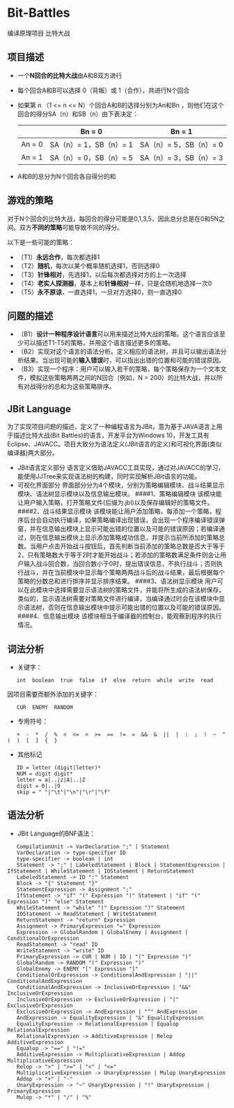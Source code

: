 # Bit-Battles
编译原理项目 比特大战

## 项目描述

- 一个**N回合的比特大战**由A和B双方进行
- 每个回合A和B可以选择 0（背叛）或 1（合作），共进行N个回合
- 如果第 n （1 <= n <= N）个回合A和B的选择分别为An和Bn ，则他们在这个回合的得分SA（n）和SB（n）由下表决定：

  |         |         Bn = 0          |          Bn = 1         |
  |---------|-------------------------|-------------------------|
  |  An = 0 | SA（n）= 1，SB（n）= 1  | SA（n）= 5，SB（n）= 0  |
  |  An = 1 | SA（n）= 0，SB（n）= 5  | SA（n）= 3，SB（n）= 3  |
  
- A和B的总分为N个回合各自得分的和


## 游戏的策略

对于N个回合的比特大战，每回合的得分可能是0,1,3,5，因此总分总是在0和5N之间。双方**不同的策略**可能导致不同的得分。


以下是一些可能的策略：

- （T1）**永远合作**，每次都选择1
- （T2）**随机**，每次以某个概率随机选择1，否则选择0
- （T3）**针锋相对**，先选择1，以后每次都选择对方的上一次选择
- （T4）**老实人探测器**，基本上和**针锋相对**一样，只是会随机地选择一次0
- （T5）**永不原谅**，一直选择1，一旦对方选择0，则一直选择0

## 问题的描述

- （B1）**设计一种程序设计语言**可以用来描述比特大战的策略。这个语言应该至少可以描述T1-T5的策略，并用这个语言描述更多的策略。
- （B2）实现对这个语言的语法分析。定义相应的语法树，并且可以输出语法分析结果。当出现可能的**输入错误**时，可以指出出错的位置和可能的错误原因。
- （B3）实现一个程序：用户可以输入若干的策略，每个策略保存为一个文本文件，模拟这些策略两两之间的N回合（例如，N = 200）的比特大战，并以所有对战得分的总和为这些策略排序。

## JBit Language

为了实现项目问题的描述，定义了一种编程语言为JBit，意为基于JAVA语言上用于描述比特大战(Bit Battles)的语言，开发平台为Windows 10，开发工具有Eclipse、JAVACC。项目大致分为语法定义(JBit语言的定义)和可视化界面(类似编译器)两大部分。

-  JBit语言定义部分
语言定义借助JAVACC工具实现，通过对JAVACC的学习，能使用JJTree来实现语法树的构建，同时实现解析JBit语言的功能。
-  可视化界面部分
界面部分分为4个模块，分别为策略编辑模块、战斗结果显示模块、语法树显示模块以及信息输出模块。
####1、策略编辑模块
该模块能让用户输入策略，打开策略文件(后缀为.jbl)以及保存编辑好的策略文件。
####2、战斗结果显示模块
该模块能让用户添加策略，每添加一个策略，程序后台会自动执行编译，如果策略编译出现错误，会出现一个程序编译错误弹窗，并在信息输出模块上显示可能出错的位置以及可能的错误原因；若编译通过，则在信息输出模块上显示添加策略成功信息，并提示当前所添加的策略总数。当用户点击开始战斗按钮后，首先判断当前添加的策略总数是否大于等于2，只有策略数大于等于2时才能开始战斗；若添加的策略数满足条件则会让用户输入战斗回合数，当回合数小于0时，提出错误信息，不执行战斗；否则执行战斗，并在当前模块中显示每个策略两两战斗后的战斗结果，最后根据每个策略的分数总和进行排序并显示排序结果。
####3、语法树显示模块
用户可以在此模块中选择需要显示语法树的策略文件，并能将所生成的语法树保存。类似的，显示语法树需要对策略文件进行编译，当编译通过时会在该模块中显示语法树，否则在信息输出模块中提示可能出错的位置以及可能的错误原因。
####4、信息输出模块
该模块相当于编译器的控制台，能观察到程序的执行情况。

## 词法分析

-  关键字：
```
   int  boolean  true  false  if  else  return  while  write  read
```
   因项目需要而额外添加的关键字：
```
   CUR  ENEMY  RANDOM
```
-  专用符号：
```
   +  -  *  /  %  <  <=  >  >=  ==  !=  =  &&  &  ||  |  :  ;  !  ~  ^  (  )  [  ]  {  }
```
-  其他标记
```
   ID = letter (digit|letter)*
   NUM = digit digit*
   letter = a|..|z|A|..|Z
   digit = 0|..|9
   skip = " "|"\t"|"\n"|"\r"|"\f"
```

## 语法分析

-  JBit Language的BNF语法：
```
   CompilationUnit -> VarDeclaration ";" | Statement
   VarDeclaration -> type-specifier ID
   type-specifier -> boolean | int
   Statement -> ";" | LabeledStatement | Block | StatementExpression | IfStatement | WhileStatement | IOStatement | ReturnStatement
   LabeledStatement -> ID ":" Statement
   Block -> "{" Statement "}"
   StatementExpression -> Assignment ";"
   IfStatement -> "if" "(" Expression ")" Statement | "if" "(" Expression ")" "else" Statement
   WhileStatement -> "while" "(" Expression ")" Statement
   IOStatement -> ReadStatement | WriteStatement
   ReturnStatement -> "return" Expression
   Assignment -> PrimaryExpression "=" Expression
   Expression -> GlobalRandom | GlobalEnemy | Assignment | ConditionalOrExpression
   ReadStatement -> "read" ID
   WriteStatement -> "write" ID
   PrimaryExpression -> CUR | NUM | ID | "(" Expression ")"
   GlobalRandom -> RANDOM "(" Expression ")"
   GlobalEnemy -> ENEMY "[" Expression "]"
   ConditionalOrExpression -> ConditionalAndExpression | "||" ConditionalAndExpression
   ConditionalAndExpression -> InclusiveOrExpression | "&&" InclusiveOrExpression
   InclusiveOrExpression -> ExclusiveOrExpression | "|" ExclusiveOrExpression
   ExclusiveOrExpression -> AndExpression | "^" AndExpression
   AndExpression -> EqualityExpression | "&" EqualityExpression
   EqualityExpression -> RelationalExpression | Equalop RelationalExpression
   RelationalExpression -> AdditiveExpression | Relop AdditiveExpression
   Equalop -> "==" | "!="
   AdditiveExpression -> MultiplicativeExpression | Addop MultiplicativeExpression
   Relop -> ">" | ">=" | "<" | "<="
   MultiplicativeExpression -> UnaryExpression | Mulop UnaryExpression
   Addop -> "+" | "-"
   UnaryExpression -> "~" UnaryExpression | "!" UnaryExpression | PrimaryExpression
   Mulop -> "*" | "/" | "%"
```

